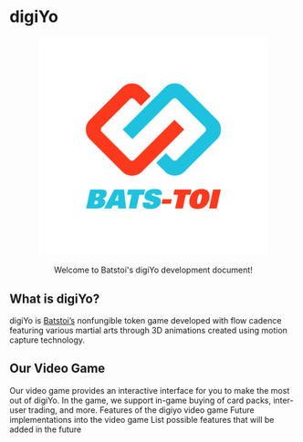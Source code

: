# digiYo

<p align="center">
  <a href = https://batstoi.com/>
    <img width="400" src="BT_logo_color.png" /> 
  </a>
</p>
<p align = "center">
  Welcome to Batstoi's digiYo development document!
  </p>
  
## What is digiYo?

digiYo is [Batstoi’s](https://batstoi.com/) nonfungible token game developed with flow cadence featuring various martial arts through 3D animations created using motion capture technology. 

## Our Video Game
Our video game provides an interactive interface for you to make the most out of digiYo. In the game, we support in-game buying of card packs, inter-user trading, and more.
Features of the digiyo video game
Future implementations into the video game
List possible features that will be added in the future
